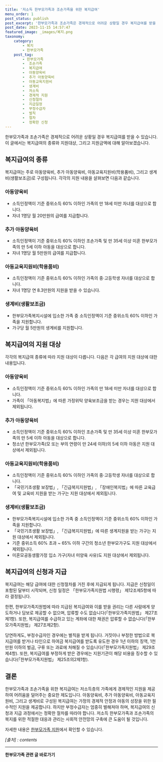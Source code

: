 ```yaml
---
title: '저소득 한부모가족과 조손가족을 위한 복지급여'
menu_order: 1
post_status: publish
post_excerpt: '한부모가족과 조손가족은 경제적으로 어려운 상황일 경우 복지급여를 받을 수 있습니다. 이 글에서는 복지급여의 종류와 지원대상, 그리고 지원금액에 대해 알아보겠습니다.'
post_date: 2023-11-15 14:57:47
featured_image: _images/복지.png
taxonomy:
    category:
        - 복지
        - 한부모가족
    post_tag:
        - 한부모가족
        -  조손가족
        -  복지급여
        -  아동양육비
        -  추가 아동양육비
        -  아동교육지원비
        -  생계비
        -  저소득
        -  경제적 지원
        -  신청절차
        -  지급일정
        -  부정수급자
        -  벌칙
        -  절차
        -  정확한 신청
---
```



한부모가족과 조손가족은 경제적으로 어려운 상황일 경우 복지급여를 받을 수 있습니다. 이 글에서는 복지급여의 종류와 지원대상, 그리고 지원금액에 대해 알아보겠습니다. 

## 복지급여의 종류

복지급여는 주로 아동양육비, 추가 아동양육비, 아동교육지원비(학용품비), 그리고 생계비(생활보조금)로 구성됩니다. 각각의 지원 내용을 살펴보면 다음과 같습니다.

### 아동양육비
- 소득인정액이 기준 중위소득 60% 이하인 가족의 만 18세 미만 자녀를 대상으로 합니다.
- 자녀 1명당 월 20만원의 급여를 지급합니다.

### 추가 아동양육비
- 소득인정액이 기준 중위소득 60% 이하인 조손가족 및 만 35세 이상 미혼 한부모가족의 만 5세 이하 아동을 대상으로 합니다.
- 자녀 1명당 월 5만원의 급여를 지급합니다.

### 아동교육지원비(학용품비)
- 소득인정액이 기준 중위소득 60% 이하인 가족의 중·고등학생 자녀를 대상으로 합니다.
- 자녀 1명당 연 8.3만원의 지원을 받을 수 있습니다.

### 생계비(생활보조금)
- 한부모가족복지시설에 입소한 가족 중 소득인정액이 기준 중위소득 60% 이하인 가족을 지원합니다.
- 가구당 월 5만원의 생계비를 지원합니다.

## 복지급여의 지원 대상

각각의 복지급여 종류에 따라 지원 대상이 다릅니다. 다음은 각 급여의 지원 대상에 대한 내용입니다.

### 아동양육비
- 소득인정액이 기준 중위소득 60% 이하인 가족의 만 18세 미만 자녀를 대상으로 합니다.
- 가족이 「아동복지법」에 따른 가정위탁 양육보조금을 받는 경우는 지원 대상에서 제외됩니다.

### 추가 아동양육비
- 소득인정액이 기준 중위소득 60% 이하인 조손가족 및 만 35세 이상 미혼 한부모가족의 만 5세 이하 아동을 대상으로 합니다.
- 청소년 한부모가족(모 또는 부의 연령이 만 24세 이하)의 5세 이하 아동은 지원 대상에서 제외됩니다.

### 아동교육지원비(학용품비)
- 소득인정액이 기준 중위소득 60% 이하인 가족의 중·고등학생 자녀를 대상으로 합니다.
- 「국민기초생활 보장법」, 「긴급복지지원법」, 「장애인복지법」에 따른 교육급여 및 교육비 지원을 받는 가구는 지원 대상에서 제외됩니다.

### 생계비(생활보조금)
- 한부모가족복지시설에 입소한 가족 중 소득인정액이 기준 중위소득 60% 이하인 가족을 지원합니다.
- 「국민기초생활 보장법」, 「긴급복지지원법」에 따른 생계지원을 받는 가구는 지원 대상에서 제외됩니다.
- 기준 중위소득 60% 초과 ~ 65% 이하 구간의 청소년 한부모가구도 지원 대상에서 제외됩니다.
- 미혼모공동생활가정 입소 가구(자녀 미양육 사유)도 지원 대상에서 제외됩니다.

## 복지급여의 신청과 지급

복지급여는 해당 급여에 대한 신청절차를 거친 후에 지급되게 됩니다. 지급은 신청일이 포함된 달부터 시작되며, 신청 일정은 「한부모가족지원법 시행령」 제12조제5항에 따라 결정됩니다. 

한편, 한부모가족지원법에 따라 지급된 복지급여와 이를 받을 권리는 다른 사람에게 양도하거나 담보로 제공할 수 없으며, 압류할 수도 없습니다(「한부모가족지원법」 제27조제1항). 또한, 복지급여를 수급하고 있는 계좌에 대한 채권은 압류할 수 없습니다(「한부모가족지원법」 제27조제2항).

당연하게도, 부정수급자인 경우에는 벌칙을 받게 됩니다. 거짓이나 부정한 방법으로 복지급여를 받거나 타인으로 하여금 복지급여를 받도록 유도한 경우 1년 이하의 징역, 1천만원 이하의 벌금, 구류 또는 과료에 처해질 수 있습니다(「한부모가족지원법」 제29조제4항). 또한, 복지급여를 부정하게 받은 경우에는 지원기관이 해당 비용을 징수할 수 있습니다(「한부모가족지원법」 제25조의2제1항).

## 결론

한부모가족과 조손가족을 위한 복지급여는 저소득층의 가족에게 경제적인 지원을 제공하여 어려움을 덜어주는 중요한 제도입니다. 아동양육비, 추가 아동양육비, 아동교육지원비, 그리고 생계비로 구성된 복지급여는 가정의 경제적 안정과 아동의 성장을 위한 필수적인 지원을 제공합니다. 하지만 부정수급자는 엄중히 벌해져야 하며, 복지급여의 신청과 지급 과정에서는 정확한 절차를 따라야 합니다. 저소득 한부모가족과 조손가족의 복지를 위한 적절한 대응과 관리는 사회적 안전망의 구축에 큰 도움이 될 것입니다.

자세한 내용은 [한부모가족 지원](https://example.com)에서 확인할 수 있습니다. 

*[출처] : contents*
<!-- wp:separator -->
<hr class="wp-block-separator has-alpha-channel-opacity"/>
<!-- /wp:separator -->

<!-- wp:group {"backgroundColor":"base","layout":{"type":"constrained"}} -->
<div class="wp-block-group has-base-background-color has-background"><!-- wp:paragraph {"align":"center","fontSize":"medium"} -->
<p class="has-text-align-center has-large-font-size"><strong>한부모가족 관련 글 바로가기</strong></p>
<!-- /wp:paragraph -->


<!-- wp:latest-posts
{"categories":[{"id":23338,"count":19,"description":"","link":"https://uknowlaw.com/category/%ed%95%9c%eb%b6%80%eb%aa%a8%ea%b0%80%ec%a1%b1/","name":"한부모가족","slug":"한부모가족","taxonomy":"category","parent":0,"meta":[],"_links":{"self":[{"href":"https://uknowlaw.com/wp-json/wp/v2/categories/23338"}],"collection":[{"href":"https://uknowlaw.com/wp-json/wp/v2/categories"}],"about":[{"href":"https://uknowlaw.com/wp-json/wp/v2/taxonomies/category"}],"wp:post_type":[{"href":"https://uknowlaw.com/wp-json/wp/v2/posts?categories=23338"}],"curies":[{"name":"wp","href":"https://api.w.org/{rel}","templated":true}]}}],"postsToShow":100,"excerptLength":28,"postLayout":"grid","columns":2,"featuredImageAlign":"left","featuredImageSizeSlug":"large","fontSize":"small"} /--></div>
<!-- /wp:group -->